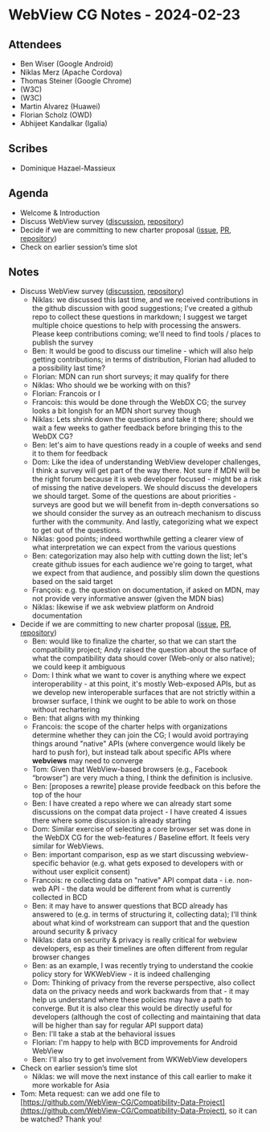 # WebView CG Notes - 2024-02-23

## Attendees

* Ben Wiser (Google Android)
* Niklas Merz (Apache Cordova)
* Thomas Steiner (Google Chrome)
*  (W3C)
* (W3C)
* Martin Alvarez (Huawei)
* Florian Scholz (OWD)
* Abhijeet Kandalkar (Igalia)

## Scribes

* Dominique Hazael-Massieux

## Agenda

* Welcome & Introduction
* Discuss WebView survey ([discussion](https://github.com/orgs/WebView-CG/discussions/3), [repository](https://github.com/WebView-CG/webview-survey))
* Decide if we are committing to new charter proposal ([issue](https://github.com/WebView-CG/charter/issues/12), [PR](https://github.com/WebView-CG/charter/pull/13), [repository](https://github.com/WebView-CG/Compatibility-Data-Project))
* Check on earlier session’s time slot

## Notes

* Discuss WebView survey ([discussion](https://github.com/orgs/WebView-CG/discussions/3), [repository](https://github.com/WebView-CG/webview-survey))
    * Niklas: we discussed this last time, and we received contributions in the github discussion with good suggestions; I've created a github repo to collect these questions in markdown; I suggest we target multiple choice questions to help with processing the answers. Please keep contributions coming; we'll need to find tools / places to publish the survey
    * Ben: It would be good to discuss our timeline - which will also help getting contributions; in terms of distribution, Florian had alluded to a possibility last time?
    * Florian: MDN can run short surveys; it may qualify for there
    * Niklas: Who should we be working with on this?
    * Florian: Francois or I
    * Francois: this would be done through the WebDX CG; the survey looks a bit longish for an MDN short survey though
    * Niklas: Lets shrink down the questions and take it there; should we wait a few weeks to gather feedback before bringing this to the WebDX CG?
    * Ben: let's aim to have questions ready in a couple of weeks and send it to them for feedback
    * Dom: Like the idea of understanding WebView developer challenges, I think a survey will get part of the way there. Not sure if MDN will be the right forum because it is web developer focused - might be a risk of missing the native developers. We should discuss the developers we should target. Some of the questions are about priorities - surveys are good but we will benefit from in-depth conversations so we should consider the survey as an outreach mechanism to discuss further with the community. And lastly, categorizing what we expect to get out of the questions.
    * Niklas: good points; indeed worthwhile getting a clearer view of what interpretation we can expect from the various questions
    * Ben: categorization may also help with cutting down the list; let's create github issues for each audience we're going to target, what we expect from that audience, and possibly slim down the questions based on the said target
    * François: e.g. the question on documentation, if asked on MDN, may not provide very informative answer (given the MDN bias)
    * Niklas: likewise if we ask webview platform on Android documentation
* Decide if we are committing to new charter proposal ([issue](https://github.com/WebView-CG/charter/issues/12), [PR](https://github.com/WebView-CG/charter/pull/13), [repository](https://github.com/WebView-CG/Compatibility-Data-Project))
    * Ben: would like to finalize the charter, so that we can start the compatibility project; Andy raised the question about the surface of what the compatibility data should cover (Web-only or also native); we could keep it ambiguous
    * Dom: I think what we want to cover is anything where we expect interoperability - at this point, it's mostly Web-exposed APIs, but as we develop new interoperable surfaces that are not strictly within a browser surface, I think we ought to be able to work on those without rechartering
    * Ben: that aligns with my thinking
    * Francois: the scope of the charter helps with organizations determine whether they can join the CG; I would avoid portraying things around "native" APIs (where convergence would likely be hard to push for), but instead talk about specific APIs where **webviews** may need to converge
    * Tom: Given that WebView-based browsers (e.g., Facebook “browser”) are very much a thing, I think the definition is inclusive. 
    * Ben: [proposes a rewrite] please provide feedback on this before the top of the hour
    * Ben: I have created a repo where we can already start some discussions on the compat data project - I have created 4 issues there where some discussion is already starting
    * Dom: Similar exercise of selecting a core browser set was done in the WebDX CG for the web-features / Baseline effort. It feels very similar for WebViews.
    * Ben: important comparison, esp as we start discussing webview-specific behavior (e.g. what gets exposed to developers with or without user explicit consent)
    * Francois: re collecting data on "native" API compat data - i.e. non-web API - the data would be different from what is currently collected in BCD
    * Ben: it may have to answer questions that BCD already has answered to (e.g. in terms of structuring it, collecting data); I'll think about what kind of workstream can support that and the question around security & privacy
    * Niklas: data on security & privacy is really critical for webview developers, esp as their timelines are often different from regular browser changes
    * Ben: as an example, I was recently trying to understand the cookie policy story for WKWebView - it is indeed challenging
    * Dom: Thinking of privacy from the reverse perspective, also collect data on the privacy needs and work backwards from that - it may help us understand where these policies may have a path to converge. But it is also clear this would be directly useful for developers (although the cost of collecting and maintaining that data will be higher than say for regular API support data)
    * Ben: I'll take a stab at the behavioral issues
    * Florian: I'm happy to help with BCD improvements for Android WebView
    * Ben: I'll also try to get involvement from WKWebView developers
* Check on earlier session’s time slot
    * Niklas: we will move the next instance of this call earlier to make it more workable for Asia
* Tom: Meta request: can we add one file to [https://github.com/WebView-CG/Compatibility-Data-Project](https://github.com/WebView-CG/Compatibility-Data-Project), so it can be watched? Thank you!

